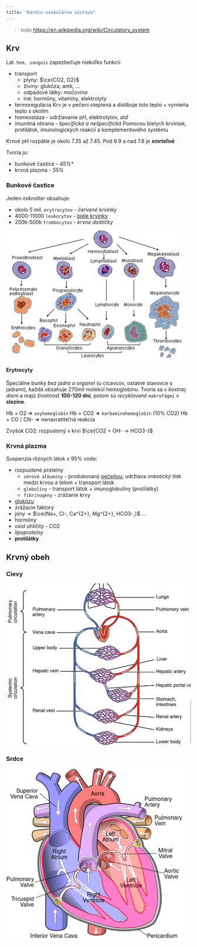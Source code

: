 ```yaml
---
title: "Kardio-vaskulárna sústava"
---
```


> todo https://en.wikipedia.org/wiki/Circulatory_system

## Krv

Lat. `hem, sanguis` zapezbečuje niekoľko funkcii:
- transport
	- plyny: $\ce{CO2, O2}$
	- živiny: glukóza, amk, ...
	- odpadové látky: *močovina*
	- iné: hormóny, vitamíny, elektrolyty
- termoregulácia
	Krv je v pečeni oteplená a distibuje toto teplo + vymieňa teplo s okolím
- homeostáza - udržiavanie pH, elektrolytov, atď
- imunitná obrana - *špecifická a nešpecifická*
	Pomocou bielych krviniek, protilátok, imunologických reakcií a komplementového systému

Krnvé pH rozpätie je okolo 7.35 až 7.45. Pod 6.9 a nad 7.8 je **smrteľné**

Tvoria ju:
- bunkové častice - *45%**
- krvná plazma - *55%*

### Bunkové častice
Jeden *mikroliter* obsahuje:
- okolo 5 mil. `erytrocytov` - *červené krvinky*
- 4000-11000 `leukocytov` - [biele krvinky](bio/ľudské-telo/imunitný-systém.md)
- 200k-500k `trombocytov` - *krvné doštičky*

![Hematopoéza](attachments/produkcia_bunkovych_castic_krvi.png)

#### Erytrocyty
Špeciálne bunky *bez jadra a organel* (u cicavcov, ostatné stavovce s jadrami), každá obsahuje 270mil molekúl hemoglobínu. Tvoria sa v *kostnej dreni* a majú životnosť **100-120 dní**, potom sú *recyklované* `makrofágmi` v **slezine**.

Hb + O2 => `oxyhemoglobín`
Hb + CO2 => `karbaminohemoglobín` (10% CO2)
Hb + CO / CN- => nenavratiteľná reakcia

Zvyšok CO2: rozpustený v krvi
$\ce{CO2 + OH- -> HCO3-}$

### Krvná plazma

Suspenzia rôznych látok v 95% vode:
- rozpustené proteíny
	- `sérové albumíny` - produkovaný [pečeňou](bio/ľudské-telo/tráviaca-sústava.md#Pečeň), udržiava *onkotický tlak* medzi krvou a telom + transport látok
	- `globulíny` - transport látok + imunoglobulíny (protilátky)
	- `fibrinogény` - zrážanie krvy
- [glukózu](bio/sacharidy.md#Cukry)
- zrážacie faktory
- jóny -> $\ce{Na+, Cl-, Ca^{2+}, Mg^{2+}, HCO3-,}$ ...
- hormóny
- oxid uhličitý - CO2
- *lipoproteíny*
- **protilátky**

## Krvný obeh

### Cievy

![|650](attachments/krvny_obeh_delenie.png)

### Srdce

![|500](attachments/srdce_diagram.png)